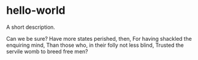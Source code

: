 # hello-world
A short description.

Can we be sure? Have more states perished, then, 
For having shackled the enquiring mind, 
Than those who, in their folly not less blind, 
Trusted the servile womb to breed free men?
